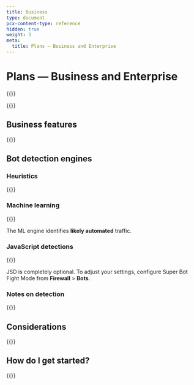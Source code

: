 ```yaml
---
title: Business
type: document
pcx-content-type: reference
hidden: true
weight: 3
meta:
  title: Plans — Business and Enterprise
---
```


# Plans — Business and Enterprise

{{<render file="_plan-intro.md">}}

{{<render file="_buttons-plan-pages.md">}}

## Business features

{{<render file="_about-plan-biz-and-ent.md">}}

## Bot detection engines

### Heuristics

{{<render file="_bots-heuristics.md">}}

### Machine learning

{{<render file="_bots-ml.md">}}

The ML engine identifies **likely automated** traffic.

### JavaScript detections

{{<render file="_bots-jsd.md">}}

JSD is completely optional. To adjust your settings, configure Super Bot Fight Mode from **Firewall** > **Bots**.

### Notes on detection

{{<render file="_bots-cookie.md">}}

## Considerations

{{<render file="_about-plan-considerations.md">}}

## How do I get started?

{{<render file="_plan-get-started.md">}}
